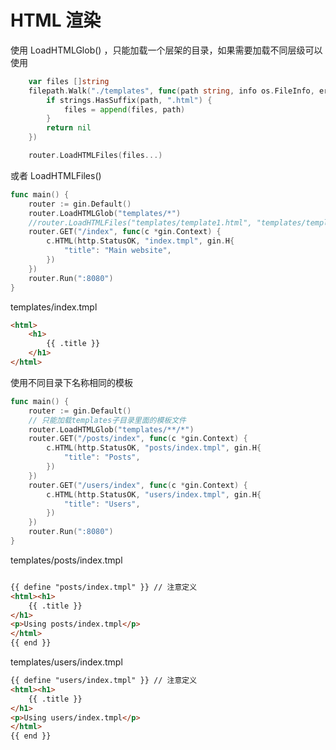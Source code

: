 # HTML 渲染

使用 LoadHTMLGlob() ，只能加载一个层架的目录，如果需要加载不同层级可以使用

```go
	var files []string
	filepath.Walk("./templates", func(path string, info os.FileInfo, err error) error {
		if strings.HasSuffix(path, ".html") {
			files = append(files, path)
		}
		return nil
	})

	router.LoadHTMLFiles(files...)
```

或者 LoadHTMLFiles()

```go
func main() {
    router := gin.Default()
    router.LoadHTMLGlob("templates/*")
    //router.LoadHTMLFiles("templates/template1.html", "templates/template2.html")
    router.GET("/index", func(c *gin.Context) {
        c.HTML(http.StatusOK, "index.tmpl", gin.H{
            "title": "Main website",
        })
    })
    router.Run(":8080")
}
```

templates/index.tmpl

```html
<html>
    <h1>
        {{ .title }}
    </h1>
</html>
```

使用不同目录下名称相同的模板

```go
func main() {
    router := gin.Default()
    // 只能加载templates子目录里面的模板文件
    router.LoadHTMLGlob("templates/**/*")
    router.GET("/posts/index", func(c *gin.Context) {
        c.HTML(http.StatusOK, "posts/index.tmpl", gin.H{
            "title": "Posts",
        })
    })
    router.GET("/users/index", func(c *gin.Context) {
        c.HTML(http.StatusOK, "users/index.tmpl", gin.H{
            "title": "Users",
        })
    })
    router.Run(":8080")
}
```

templates/posts/index.tmpl

```html

{{ define "posts/index.tmpl" }} // 注意定义
<html><h1>
    {{ .title }}
</h1>
<p>Using posts/index.tmpl</p>
</html>
{{ end }}
```

templates/users/index.tmpl

```html
{{ define "users/index.tmpl" }} // 注意定义
<html><h1>
    {{ .title }}
</h1>
<p>Using users/index.tmpl</p>
</html>
{{ end }}
```